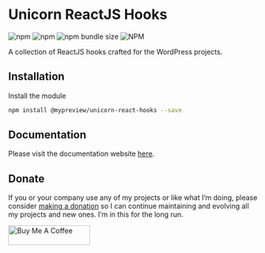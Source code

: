 # Unicorn ReactJS Hooks 

![npm](https://img.shields.io/npm/dy/@mypreview/unicorn-react-hooks) 
![npm](https://img.shields.io/npm/v/@mypreview/unicorn-react-hooks?label=version)
![npm bundle size](https://img.shields.io/bundlephobia/minzip/@mypreview/unicorn-react-hooks)
![NPM](https://img.shields.io/npm/l/@mypreview/unicorn-react-hooks)

A collection of ReactJS hooks crafted for the WordPress projects.

## Installation

Install the module

```bash
npm install @mypreview/unicorn-react-hooks --save
```

## Documentation

Please visit the documentation website [here](https://mypreview.github.io/unicorn-react-hooks/).

## Donate

If you or your company use any of my projects or like what I’m doing, please consider [making a donation](https://www.buymeacoffee.com/mahdiyazdani) so I can continue maintaining and evolving all my projects and new ones. I’m in this for the long run. 

<a href="https://www.buymeacoffee.com/mahdiyazdani" target="_blank"><img src="https://cdn.buymeacoffee.com/buttons/v2/default-yellow.png" alt="Buy Me A Coffee" width="165" height="40" /></a>
